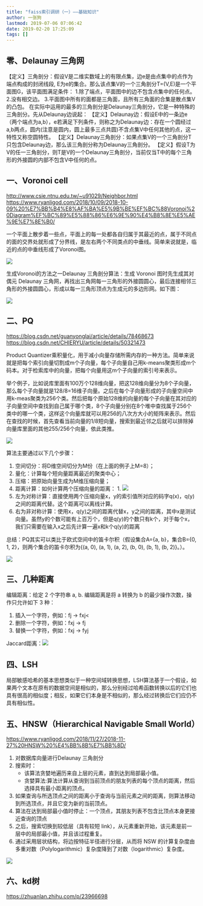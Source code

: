 ```yaml
---
title: "faiss索引调研（一）——基础知识"
author: 一张狗
lastmod: 2019-07-06 07:06:42
date: 2019-02-20 17:25:09
tags: []
---
```




## 零、Delaunay 三角网


【定义】三角剖分：假设V是二维实数域上的有限点集，边e是由点集中的点作为端点构成的封闭线段, E为e的集合。那么该点集V的一个三角剖分T=(V,E)是一个平面图G，该平面图满足条件：
1.除了端点，平面图中的边不包含点集中的任何点。
2.没有相交边。
3.平面图中所有的面都是三角面，且所有三角面的合集是散点集V的凸包。
在实际中运用的最多的三角剖分是Delaunay三角剖分，它是一种特殊的三角剖分。先从Delaunay边说起：
【定义】Delaunay边：假设E中的一条边e（两个端点为a,b），e若满足下列条件，则称之为Delaunay边：存在一个圆经过a,b两点，圆内(注意是圆内，圆上最多三点共圆)不含点集V中任何其他的点，这一特性又称空圆特性。
【定义】Delaunay三角剖分：如果点集V的一个三角剖分T只包含Delaunay边，那么该三角剖分称为Delaunay三角剖分。
【定义】假设T为V的任一三角剖分，则T是V的一个Delaunay三角剖分，当前仅当T中的每个三角形的外接圆的内部不包含V中任何的点。
## 一、Voronoi cell

http://www.csie.ntnu.edu.tw/~u91029/Neighbor.html
https://www.ryanligod.com/2018/10/09/2018-10-09%20%E7%BB%B4%E8%AF%BA%E5%9B%BE%EF%BC%88Voronoi%20Diagram%EF%BC%89%E5%88%86%E6%9E%90%E4%B8%8E%E5%AE%9E%E7%8E%B0/

一个平面上散步着一些点，平面上的每一处都各自归属于其最近的点，属于不同点的面的交界处就形成了分界线，是左右两个不同类点的中垂线。简单来说就是，临近的点的中垂线形成了Voronoi图。

![](http://yizhanggou.top/imgs/2019/07/VoronoiDiagram1.png)

生成Voronoi的方法之一Delaunay 三角剖分算法：生成 Voronoi 图时先生成其对偶元 Delaunay 三角网，再找出三角网每一三角形的外接圆圆心，最后连接相邻三角形的外接圆圆心，形成以每一三角形顶点为生成元的多边形网。如下图：

![](http://yizhanggou.top/imgs/2019/07/2018-10-09-095902.png)



## 二、PQ

https://blog.csdn.net/guanyonglai/article/details/78468673
https://blog.csdn.net/CHIERYU/article/details/50321473

Product Quantizer乘积量化，用于减小向量存储所需内存的一种方法。简单来说就是把每个索引向量切割成m个子向量，每个子向量自己用k-means聚类形成m个码本。对于检索库中的向量，把每个向量用这m个子向量的索引号来表示。

举个例子，比如说库里面有100万个128维向量，把这128维向量分为8个子向量，那么每个子向量就是128/8=16维子向量。之后在每个子向量形成的子向量空间中用k-meas聚类为256个类。然后把每个原始128维的向量的每个子向量在其对应的子向量空间中查找到自己属于哪个类，8个子向量分别在8个堆中查找属于256个类中的哪一个类，这样这个向量库就可以用256的八次方大小的矩阵来表示。然后在查找的时候，首先查看当前向量的1/8短向量，搜索到最近邻之后就可以排除掉向量库里面的其他255/256个向量，依此类推。

![](http://yizhanggou.top/imgs/2019/07/20181220151008941.png)

算法主要通过以下几个步骤：

1. 空间切分：将D维空间切分为M份（在上面的例子上M=8）；
2. 量化：计算每个短向量距离最近的聚类中心；
3. 压缩：把原始向量生成为M维压缩向量；
4. 距离计算：如何计算两个压缩向量的距离： 1. ![](http://yizhanggou.top/imgs/2019/07/2018122015100935.png)
2. 左为对称计算：直接使用两个压缩向量x，y的索引值所对应的码字q(x)，q(y)之间的距离代替。这个距离可以离线计算。
3. 右为非对称计算：使用x，q(y)之间的距离代替x，y之间的距离，其中x是测试向量。虽然y的个数可能有上百万个，但是q(y)的个数只有k个，对于每个x，我们只需要在输入x之后先计算一遍x和k个q(y)的距离

总结：PQ其实可以类比于欧式空间中的笛卡尔积（假设集合A={a, b}，集合B={0, 1, 2}，则两个集合的笛卡尔积为{(a, 0), (a, 1), (a, 2), (b, 0), (b, 1), (b, 2)}。）。

![](http://yizhanggou.top/imgs/2019/07/20151215231350850.png)


## 三、几种距离

编辑距离：给定 2 个字符串 a, b. 编辑距离是将 a 转换为 b 的最少操作次数，操作只允许如下 3 种：
1. 插入一个字符，例如：fj -> fxj<
2. 删除一个字符，例如：fxj -> fj
3. 替换一个字符，例如：fxj -> fyj

Jaccard距离：![](http://yizhanggou.top/imgs/2019/07/jacard.gif)


## 四、LSH

局部敏感哈希的基本思想类似于一种空间域转换思想，LSH算法基于一个假设，如果两个文本在原有的数据空间是相似的，那么分别经过哈希函数转换以后的它们也具有很高的相似度；相反，如果它们本身是不相似的，那么经过转换后它们应仍不具有相似性。


## 五、HNSW（Hierarchical Navigable Small World）

https://www.ryanligod.com/2018/11/27/2018-11-27%20HNSW%20%E4%BB%8B%E7%BB%8D/

1. 对数据库向量进行Delaunay 三角剖分
2. 搜索时： 
    - 该算法贪婪地遍历来自上层的元素，直到达到局部最小值。
    - 贪婪算法:算法计算从查询到当前顶点的朋友列表的每个顶点的距离，然后选择具有最小距离的顶点。
4. 如果查询与所选顶点之间的距离小于查询与当前元素之间的距离，则算法移动到所选顶点，并且它变为新的当前顶点。
5. 算法在达到局部最小值时停止：一个顶点，其朋友列表不包含比顶点本身更接近查询的顶点
6. 之后，搜索切换到较低层（具有较短 link），从元素重新开始，该元素是前一层中的局部最小值，并且该过程重复。
7. 通过采用层状结构，将边按特征半径进行分层，从而将 NSW 的计算复杂度由多重对数（Polylogarithmic）复杂度降到了对数（logarithmic）复杂度。

![](http://yizhanggou.top/imgs/2019/07/2018-11-27-095235.png)


## 六、kd树

https://zhuanlan.zhihu.com/p/23966698


